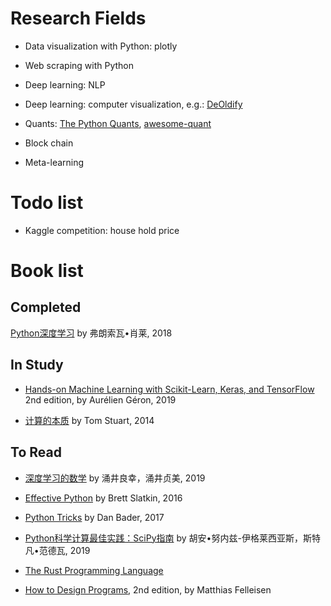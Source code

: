 # Research Fields

* Data visualization with Python: plotly

* Web scraping with Python

* Deep learning: NLP

* Deep learning: computer visualization, e.g.: [DeOldify](https://github.com/jantic/DeOldify)

* Quants: [The Python Quants](https://home.tpq.io/), [awesome-quant](https://github.com/wilsonfreitas/awesome-quant)

* Block chain

* Meta-learning

# Todo list

* Kaggle competition: house hold price

# Book list

## Completed

[Python深度学习](https://book.douban.com/subject/30293801/) by 弗朗索瓦•肖莱, 2018

## In Study

* [Hands-on Machine Learning with Scikit-Learn, Keras, and TensorFlow](https://book.douban.com/subject/30310982/) 2nd edition, by Aurélien Géron, 2019

* [计算的本质](https://book.douban.com/subject/26148763/) by Tom Stuart, 2014

## To Read

* [深度学习的数学](https://book.douban.com/subject/33414479/) by 涌井良幸，涌井贞美, 2019

* [Effective Python](https://book.douban.com/subject/26709315/) by Brett Slatkin, 2016

* [Python Tricks](https://book.douban.com/subject/27193155/) by Dan Bader, 2017

* [Python科学计算最佳实践：SciPy指南](https://book.douban.com/subject/30382858/) by 胡安•努内兹-伊格莱西亚斯，斯特凡•范德瓦, 2019

* [The Rust Programming Language](https://doc.rust-lang.org/book/title-page.html)

* [How to Design Programs](https://htdp.org/2019-02-24/), 2nd edition, by Matthias Felleisen

